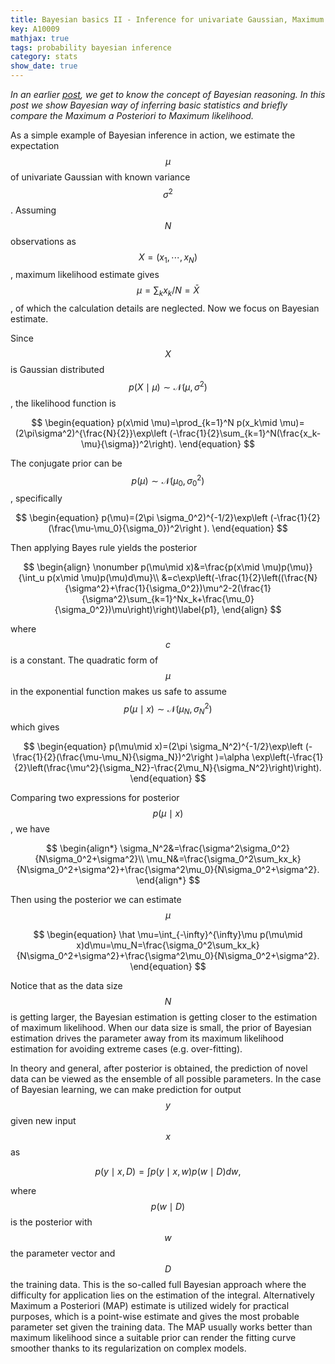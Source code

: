 ```yaml
---
title: Bayesian basics II - Inference for univariate Gaussian, Maximum a Posteriori vs Maximum likelihood
key: A10009
mathjax: true
tags: probability bayesian inference
category: stats
show_date: true
---
```


*In an earlier [post](https://linlinzhao.com/probability/2015/07/12/Bayesian-basics1-way-of-reasoning.html), we get to know the concept of Bayesian reasoning. In this post we show Bayesian way of inferring basic statistics and briefly compare the Maximum a Posteriori to Maximum likelihood.*

As a simple example of Bayesian inference in action, we estimate the expectation $$\mu$$ of univariate Gaussian with known variance $$\sigma^2$$. 
Assuming $$N$$ observations as $$X=(x_1,\cdots, x_N)$$, maximum likelihood estimate gives $$\mu=\sum_kx_k/N=\bar X$$, of which the calculation details are neglected. Now we focus on Bayesian estimate. 

<!--more-->
Since $$X$$ is Gaussian distributed $$p(X\mid \mu)\sim \mathcal N(\mu, \sigma^2)$$, the likelihood function is

$$
\begin{equation}
p(x\mid \mu)=\prod_{k=1}^N p(x_k\mid \mu)=(2\pi\sigma^2)^{\frac{N}{2}}\exp\left (-\frac{1}{2}\sum_{k=1}^N(\frac{x_k-\mu}{\sigma})^2\right).
\end{equation}
$$

The conjugate prior can be $$p(\mu)\sim \mathcal N(\mu_0, \sigma_0^2)$$, specifically 

$$
\begin{equation}
p(\mu)=(2\pi \sigma_0^2)^{-1/2}\exp\left (-\frac{1}{2}(\frac{\mu-\mu_0}{\sigma_0})^2\right ).
\end{equation}
$$

Then applying Bayes rule yields the posterior

$$
\begin{align}
\nonumber p(\mu\mid x)&=\frac{p(x\mid \mu)p(\mu)}{\int_u p(x\mid \mu)p(\mu)d\mu}\\
 &=c\exp\left(-\frac{1}{2}\left((\frac{N}{\sigma^2}+\frac{1}{\sigma_0^2})\mu^2-2(\frac{1}{\sigma^2}\sum_{k=1}^Nx_k+\frac{\mu_0}{\sigma_0^2})\mu\right)\right)\label{p1},
\end{align}
$$

where $$c$$ is a constant. The quadratic form of $$\mu$$ in the exponential function makes us safe to assume $$p(\mu\mid x)\sim \mathcal N(\mu_N, \sigma_N^2)$$ which gives

$$
\begin{equation}
p(\mu\mid x)=(2\pi \sigma_N^2)^{-1/2}\exp\left (-\frac{1}{2}(\frac{\mu-\mu_N}{\sigma_N})^2\right )=\alpha \exp\left(-\frac{1}{2}\left(\frac{\mu^2}{\sigma_N2}-\frac{2\mu_N}{\sigma_N^2}\right)\right).
\end{equation}
$$

Comparing two expressions for posterior $$p(\mu\mid x)$$, we have

$$
\begin{align*}
\sigma_N^2&=\frac{\sigma^2\sigma_0^2}{N\sigma_0^2+\sigma^2}\\
\mu_N&=\frac{\sigma_0^2\sum_kx_k}{N\sigma_0^2+\sigma^2}+\frac{\sigma^2\mu_0}{N\sigma_0^2+\sigma^2}.
\end{align*}
$$

Then using the posterior we can estimate $$\mu$$ 

$$
\begin{equation}
\hat \mu=\int_{-\infty}^{\infty}\mu p(\mu\mid x)d\mu=\mu_N=\frac{\sigma_0^2\sum_kx_k}{N\sigma_0^2+\sigma^2}+\frac{\sigma^2\mu_0}{N\sigma_0^2+\sigma^2}.
\end{equation}
$$

Notice that as the data size $$N$$ is getting larger, the Bayesian estimation is getting closer to the estimation of maximum likelihood. When our data size is small, the prior of Bayesian estimation drives the parameter away from its maximum likelihood estimation for avoiding extreme cases (e.g. over-fitting). 

In theory and general, after posterior is obtained, the prediction of novel data can be viewed as the ensemble of all possible parameters. In the case of Bayesian learning, we can make prediction for output $$y$$ given new input $$x$$ as

$$
\begin{equation}
p(y\mid x, D)=\int p(y\mid x, w)p(w\mid D)dw,
\end{equation}
$$

where $$p(w\mid D)$$ is the posterior with $$w$$ the parameter vector and $$D$$ the training data. 
This is the so-called full Bayesian approach where the difficulty for application lies on the estimation of the integral. 
Alternatively Maximum a Posteriori (MAP) estimate is utilized widely for practical purposes, which is a point-wise estimate and gives the most probable parameter set given the training data. The MAP usually works better than maximum likelihood since a suitable prior can render the fitting curve smoother thanks to its regularization on complex models.

